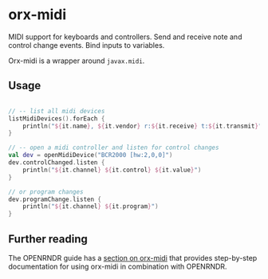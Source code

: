 # orx-midi

MIDI support for keyboards and controllers. Send and receive note and control change events.
Bind inputs to variables.

Orx-midi is a wrapper around `javax.midi`.

## Usage

```kotlin

// -- list all midi devices
listMidiDevices().forEach {
    println("${it.name}, ${it.vendor} r:${it.receive} t:${it.transmit}")
}

// -- open a midi controller and listen for control changes
val dev = openMidiDevice("BCR2000 [hw:2,0,0]")
dev.controlChanged.listen {
    println("${it.channel} ${it.control} ${it.value}")
}

// or program changes
dev.programChange.listen {
    println("${it.channel} ${it.program}")
}
```

## Further reading

The OPENRNDR guide has
a [section on orx-midi](https://guide.openrndr.org/#/10_OPENRNDR_Extras/C04_Midi_controllers) that
provides step-by-step documentation for using orx-midi in combination with OPENRNDR.
